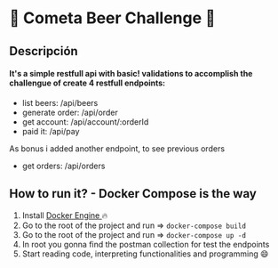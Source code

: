 # :beer: Cometa Beer Challenge :beer:

## Descripción

#### It's a simple restfull api with basic! validations to accomplish the challengue of create 4 restfull endpoints:

-   list beers: /api/beers
-   generate order: /api/order
-   get account: /api/account/:orderId
-   paid it: /api/pay

As bonus i added another endpoint, to see previous orders

-   get orders: /api/orders

## How to run it? - Docker Compose is the way

1. Install [ Docker Engine ](https://docs.docker.com/engine/install/) :fire:
2. Go to the root of the project and run => `docker-compose build`
3. Go to the root of the project and run => `docker-compose up -d`
4. In root you gonna find the postman collection for test the endpoints
5. Start reading code, interpreting functionalities and programming :smile:
